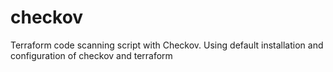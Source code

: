 # checkov
Terraform code scanning script with Checkov. Using default installation and configuration of checkov and terraform